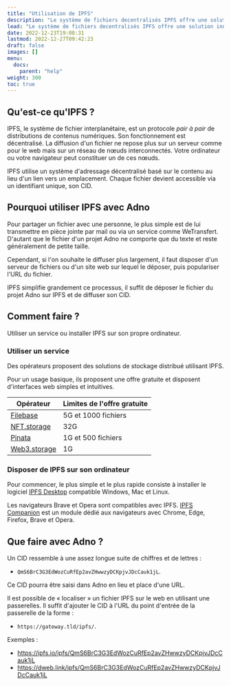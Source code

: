 ```yaml
---
title: "Utilisation de IPFS"
description: "Le système de fichiers decentralisés IPFS offre une solution innovante et relativement simple pour diffuser les projets Adno."
lead: "Le système de fichiers decentralisés IPFS offre une solution innovante et relativement simple pour diffuser les projets Adno."
date: 2022-12-23T19:08:31
lastmod: 2022-12-27T09:42:23  
draft: false
images: []
menu:
  docs:
    parent: "help"
weight: 300
toc: true
---
```


## Qu'est-ce qu'IPFS ?

IPFS, le système de fichier interplanétaire, est un protocole _pair à pair_ de distributions de contenus numériques. Son fonctionnement est décentralisé. La diffusion d'un fichier ne repose plus sur un serveur comme pour le web mais sur un réseau de nœuds interconnectés. Votre ordinateur ou votre navigateur peut constituer un de ces nœuds. 

IPFS utilise un système d'adressage décentralisé basé sur le contenu au lieu d'un lien vers un emplacement. Chaque fichier devient accessible via un identifiant unique, son CID.

## Pourquoi utiliser IPFS avec Adno

Pour partager un fichier avec une personne, le plus simple est de lui transmettre en pièce jointe par mail ou via un service comme WeTransfert. D'autant que le fichier d'un projet Adno ne comporte que du texte et reste généralement de petite taille. 

Cependant, si l'on souhaite le diffuser plus largement, il faut disposer d'un serveur de fichiers ou d'un site web sur lequel le déposer, puis populariser l'URL du fichier.

IPFS simplifie grandement ce processus, il suffit de déposer le fichier du projet Adno sur IPFS et de diffuser son CID. 

## Comment faire ?

Utiliser un service ou installer IPFS sur son propre ordinateur. 

### Utiliser un service

Des opérateurs proposent des solutions de stockage distribué utilisant IPFS. 

Pour un usage basique, ils proposent une offre gratuite et disposent d'interfaces web simples et intuitives. 

| Opérateur | Limites de l'offre gratuite | 
| -------- | -------- |
| [Filebase](https://filebase.com/) | 5G et 1000 fichiers | 
| [NFT.storage](https://nft.storage/) | 32G |
| [Pinata](https://www.pinata.cloud/) | 1G et 500 fichiers |
| [Web3.storage](https://web3.storage/) | 1G | 

### Disposer de IPFS sur son ordinateur

Pour commencer, le plus simple et le plus rapide consiste à installer le logiciel  [IPFS Desktop](https://docs.ipfs.tech/install/ipfs-desktop/) compatible Windows, Mac et Linux.

Les navigateurs Brave et Opera sont compatibles avec IPFS. [IPFS Companion](https://docs.ipfs.tech/install/ipfs-companion/) est un module dédié aux navigateurs avec Chrome, Edge, Firefox, Brave et Opera.

## Que faire avec Adno ?

Un CID ressemble à une assez longue suite de chiffres et de lettres : 

- `QmS6BrC3G3EdWozCuRfEp2avZHwwzyDCKpjvJDcCauk1jL`. 

Ce CID pourra être saisi dans Adno en lieu et place d'une URL.

Il est possible de «&nbsp;localiser&nbsp;»  un fichier IPFS sur le web en utilisant une passerelles. Il suffit d'ajouter le CID à l'URL du point d'entrée de la passerelle de la forme : 

- `https://gateway.tld/ipfs/`. 

Exemples : 

- https://ipfs.io/ipfs/QmS6BrC3G3EdWozCuRfEp2avZHwwzyDCKpjvJDcCauk1jL
- https://dweb.link/ipfs/QmS6BrC3G3EdWozCuRfEp2avZHwwzyDCKpjvJDcCauk1jL
